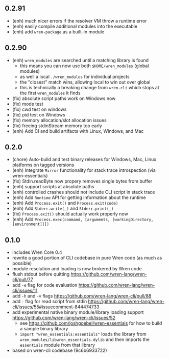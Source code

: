 ## 0.2.91

- (enh) much nicer errors if the resolver VM throw a runtime error
- (enh) easily compile additional modules into the executable
- (enh) add `wren-package` as a built-in module

## 0.2.90 

- (enh) `wren_modules` are searched until a matching library is found
  - this means you can now use both `$HOME/wren_modules` (global modules) 
  - as well a local `./wren_modules` for individual projects
  - the "closest" match wins, allowing local to win out over global
  - this is technically a breaking change from `wren-cli` which stops at the first `wren_modules` it finds
- (fix) absolute script paths work on Windows now
- (fix) mode test
- (fix) cwd test on windows
- (fix) pid test on Windows
- (fix) memory allocation/slot allocation issues
- (fix) freeing stdinStream memory too early
- (enh) Add CI and build artifacts with Linux, Windows, and Mac

## 0.2.0

- (chore) Auto-build and test binary releases for Windows, Mac, Linux platforms on tagged versions
- (enh) Integrate `Mirror` functionality for stack trace introspection (via wren-essentials)
- (fix) Stdin.readByte now propery removes single bytes from buffer
- (enh) support scripts at absolute paths
- (enh) controlled crashes should not include CLI script in stack trace
- (enh) Add `Runtime` API for getting information about the runtime
- (enh) Add `Process.exit()` and `Process.exit(code)`
- (enh) Add `Stderr.write(_)` and `Stderr.print(_)`
- (fix) `Process.exit()` should actually work properly now
- (enh) Add `Process.exec(command, [arguments, [workingDirectory, [environment]]])`

## 0.1.0 

- includes Wren Core 0.4
- rewrite a good portion of CLI codebase in pure Wren code (as much as possible)
- module resolution and loading is now brokered by Wren code
- flush stdout before quitting https://github.com/wren-lang/wren-cli/pull/77
- add `-e` flag for code evaluation https://github.com/wren-lang/wren-cli/issues/11
- add `-h` and `-v` flags https://github.com/wren-lang/wren-cli/pull/88
- add `-` flag for read script from stdin https://github.com/wren-lang/wren-cli/issues/55#issuecomment-844474733
- add experimental native binary module/library loading support https://github.com/wren-lang/wren-cli/issues/52
  - see https://github.com/joshgoebel/wren-essentials for how to build a sample binary library 
  - `import "wren_essentials:essentials"` loads the library from `wren_modules/libwren_essentials.dylib` and then imports the `essentials` module from that library
- based on wren-cli codebase (9c6b6933722)